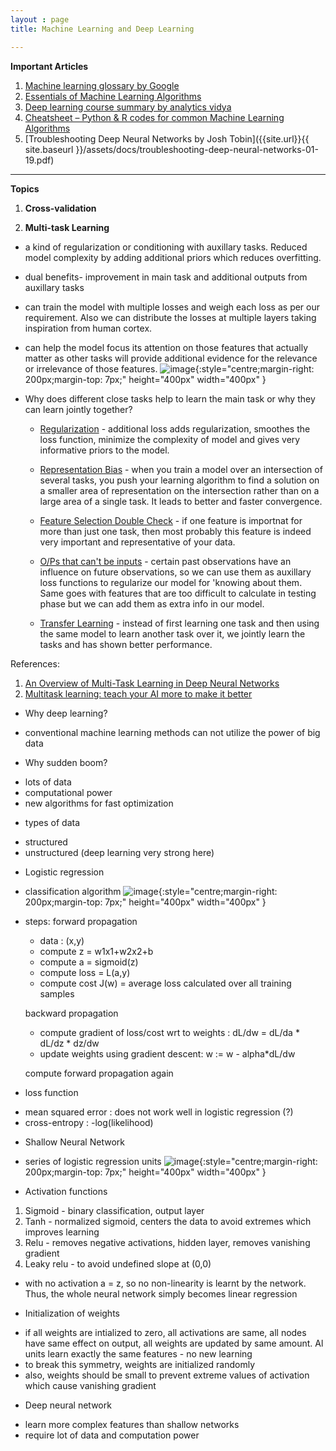 ```yaml
---
layout : page
title: Machine Learning and Deep Learning

---
```


**Important Articles**
1. [Machine learning glossary by Google](https://developers.google.com/machine-learning/glossary/)
2. [Essentials of Machine Learning Algorithms](https://www.analyticsvidhya.com/blog/2017/09/common-machine-learning-algorithms/?utm_source=twitter.com)
3. [Deep learning course summary by analytics vidya](https://www.analyticsvidhya.com/blog/2018/11/neural-networks-hyperparameter-tuning-regularization-deeplearning/)
4. [Cheatsheet – Python & R codes for common Machine Learning Algorithms](https://www.analyticsvidhya.com/blog/2015/09/full-cheatsheet-machine-learning-algorithms/)
5. [Troubleshooting Deep Neural Networks by Josh Tobin]({{site.url}}{{ site.baseurl }}/assets/docs/troubleshooting-deep-neural-networks-01-19.pdf) 


---
**Topics**

1. **Cross-validation**

2. **Multi-task Learning**

* a kind of regularization or conditioning with auxillary tasks. Reduced model complexity by adding additional priors which reduces overfitting.
* dual benefits- improvement in main task and additional outputs from auxillary tasks
* can train the model with multiple losses and weigh each loss as per our requirement. Also we can distribute the losses at multiple layers taking inspiration from human cortex.
* can help the model focus its attention on those features that actually matter as other tasks will provide additional evidence for the relevance or irrelevance of those features.
![image]({{site.url}}{{site.baseurl}}/assets/images/multi-task.jpeg){:style="centre;margin-right: 200px;margin-top: 7px;" height="400px" width="400px" }

* Why does different close tasks help to learn the main task or why they can learn jointly together?
	
	* <u>Regularization</u> - additional loss adds regularization, smoothes the loss function, minimize the complexity of model and gives very informative priors to the model.
	
	* <u>Representation Bias</u> - when you train a model over an intersection of several tasks, you push your learning algorithm to find a solution on a smaller area of representation on the intersection rather than on a large area of a single task. It leads to better and faster convergence. 
	
	* <u>Feature Selection Double Check</u> - if one feature is importnat for more than just one task, then most probably this feature is indeed very important and representative of your data.
	
	* <u>O/Ps that can't be inputs</u> - certain past observations have an influence on future observations, so we can use them as auxillary loss functions to regularize our model for 'knowing about them. Same goes with features that are too difficult to calculate in testing phase but we can add them as extra info in our model.

	* <u>Transfer Learning</u> - instead of first learning one task and then using the same model to learn another task over it, we jointly learn the tasks and has shown better performance.

References:
1. [An Overview of Multi-Task Learning in Deep Neural Networks](http://ruder.io/multi-task/)
2. [Multitask learning: teach your AI more to make it better](https://towardsdatascience.com/multitask-learning-teach-your-ai-more-to-make-it-better-dde116c2cd40)


* Why deep learning?
- conventional machine learning methods can not utilize the power of big data

* Why sudden boom?
- lots of data
- computational power
- new algorithms for fast optimization

* types of data
- structured
- unstructured (deep learning very strong here)

* Logistic regression
- classification algorithm
![image]({{site.url}}{{site.baseurl}}/assets/images/lr.jpg){:style="centre;margin-right: 200px;margin-top: 7px;" height="400px" width="400px" }
- steps:
	forward propagation
	- data : (x,y)
	- compute z = w1x1+w2x2+b
	- compute a = sigmoid(z)
	- compute loss = L(a,y)
	- compute cost J(w) = average loss calculated over all training samples
	
	backward propagation
	- compute gradient of loss/cost wrt to weights : dL/dw = dL/da * dL/dz * dz/dw
	- update weights using gradient descent: w := w - alpha*dL/dw
	
	compute forward propagation again
	
* loss function
- mean squared error : does not work well in logistic regression (?)
- cross-entropy : -log(likelihood)

* Shallow Neural Network
- series of logistic regression units
![image]({{site.url}}{{site.baseurl}}/assets/images/nn.jpg){:style="centre;margin-right: 200px;margin-top: 7px;" height="400px" width="400px" }


* Activation functions
1. Sigmoid - binary classification, output layer
2. Tanh - normalized sigmoid, centers the data to avoid extremes which improves learning
3. Relu - removes negative activations, hidden layer, removes vanishing gradient
4. Leaky relu - to avoid undefined slope at (0,0)

- with no activation a = z, so no non-linearity is learnt by the network. Thus, the whole neural network simply becomes linear regression

* Initialization of weights
- if all weights are intialized to zero, all activations are same, all nodes have same effect on output, all weights are 
updated by same amount. Al units learn exactly the same features - no new learning
- to break this symmetry, weights are initialized randomly
- also, weights should be small to prevent extreme values of activation which cause vanishing gradient
	
* Deep neural network 
- learn more complex features than shallow networks
- require lot of data and computation power
	
	

